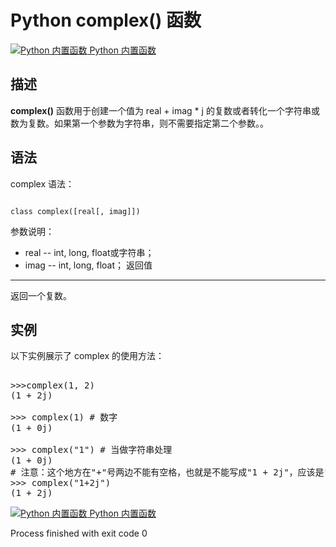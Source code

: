 Python complex() 函数
===================

 [![Python 内置函数](../images/up.gif)
 Python 内置函数](python-built-in-functions.html)


  描述
--

 **complex()** 函数用于创建一个值为 real + imag * j 的复数或者转化一个字符串或数为复数。如果第一个参数为字符串，则不需要指定第二个参数。。

 语法
--

 complex 语法：

 
```

class complex([real[, imag]])

```

  参数说明：

  * real -- int, long, float或字符串；
 * imag -- int, long, float；
  返回值
---

 返回一个复数。

 实例
--

 以下实例展示了 complex 的使用方法：

  <pre>

>>>complex(1, 2)
(1 + 2j)
 
>>> complex(1) # 数字
(1 + 0j)
 
>>> complex("1") # 当做字符串处理
(1 + 0j)
# 注意：这个地方在"+"号两边不能有空格，也就是不能写成"1 + 2j"，应该是"1+2j"，否则会报错
>>> complex("1+2j")
(1 + 2j)
</pre>

 [![Python 内置函数](../images/up.gif)
 Python 内置函数](python-built-in-functions.html)

Process finished with exit code 0

